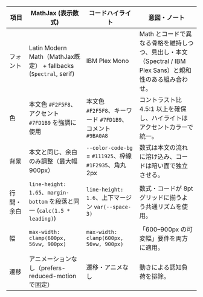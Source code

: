 | 項目 | MathJax (表示数式) | コードハイライト | 意図・ノート |
| --- | --- | --- | --- |
| フォント | Latin Modern Math（MathJax既定） + fallbacks (`Spectral`, serif) | IBM Plex Mono | Math とコードで異なる骨格を維持しつつ、見出し・本文（Spectral / IBM Plex Sans）と親和性のある組み合わせ。 |
| 色 | 本文色 `#F2F5F8`、アクセント `#7FD1B9` を強調に使用 | 本文色 `#F2F5F8`、キーワード `#7FD1B9`、コメント `#9BA0A8` | コントラスト比 4.5:1 以上を確保し、ハイライトはアクセントカラーで統一。 |
| 背景 | 本文と同じ、余白のみ調整（最大幅 900px） | `--color-code-bg` = `#111925`、枠線 `#1F2935`、角丸 2px | 数式は本文の流れに溶け込み、コードは暗い面で独立させる。 |
| 行間・余白 | `line-height: 1.65`、`margin-bottom` を段落と同一 (`calc(1.5 * leading)`) | `line-height: 1.6`、上下マージン `var(--space-3)` | 数式・コードが 8pt グリッドに揃うよう共通リズムを使用。 |
| 幅 | `max-width: clamp(600px, 56vw, 900px)` | `max-width: clamp(600px, 56vw, 900px)` | 「600–900px の可変幅」要件を両方に適用。 |
| 遷移 | アニメーションなし（prefers-reduced-motion で固定） | 遷移・アニメなし | 動きによる認知負荷を排除。 |
